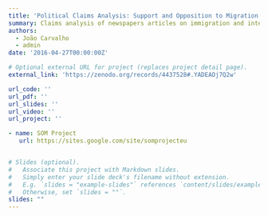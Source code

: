 ```yaml
---
title: 'Political Claims Analysis: Support and Opposition to Migration in Portugal'
summary: Claims analysis of newspapers articles on immigration and integration in Portugal, 1995-2014. 
authors:
  - João Carvalho
  - admin
date: '2016-04-27T00:00:00Z'

# Optional external URL for project (replaces project detail page).
external_link: 'https://zenodo.org/records/4437528#.YADEAOj7Q2w'

url_code: ''
url_pdf: ''
url_slides: ''
url_video: ''
url_project: ''

- name: SOM Project
   url: https://sites.google.com/site/somprojecteu


# Slides (optional).
#   Associate this project with Markdown slides.
#   Simply enter your slide deck's filename without extension.
#   E.g. `slides = "example-slides"` references `content/slides/example-slides.md`.
#   Otherwise, set `slides = ""`.
slides: ""
---
```

